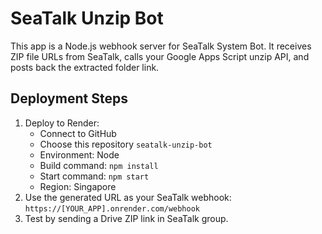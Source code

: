 # SeaTalk Unzip Bot

This app is a Node.js webhook server for SeaTalk System Bot.
It receives ZIP file URLs from SeaTalk, calls your Google Apps Script unzip API, and posts back the extracted folder link.

## Deployment Steps

1. Deploy to Render:
   - Connect to GitHub
   - Choose this repository `seatalk-unzip-bot`
   - Environment: Node
   - Build command: `npm install`
   - Start command: `npm start`
   - Region: Singapore
2. Use the generated URL as your SeaTalk webhook: `https://[YOUR_APP].onrender.com/webhook`
3. Test by sending a Drive ZIP link in SeaTalk group.
